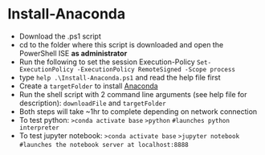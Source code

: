 # Install-Anaconda

- Download the .ps1 script
- cd to the folder where this script is downloaded and open the PowerShell ISE **as administrator**
- Run the following to set the session Execution-Policy `Set-ExecutionPolicy -ExecutionPolicy RemoteSigned -Scope process`
- type `help .\Install-Anaconda.ps1` and read the help file first
- Create a `targetFolder` to install [Anaconda](https://www.anaconda.com/) 
- Run the shell script with 2 command line arguments (see help file for description): `downloadFile` and `targetFolder`
- Both steps will take ~1hr to complete depending on network connection
- To test python: 
`>conda activate base`
`>python`
`#launches python interpreter`
- To test jupyter notebook:
`>conda activate base`
`>jupyter notebook`
`#launches the notebook server at localhost:8888`
